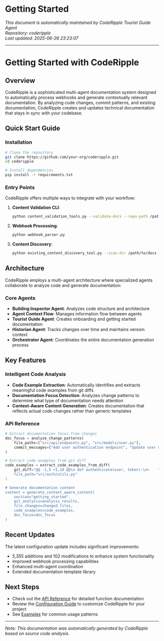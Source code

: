 # Getting Started

*This document is automatically maintained by CodeRipple Tourist Guide Agent*  
*Repository: coderipple*  
*Last updated: 2025-06-26 23:23:07*

---

# Getting Started with CodeRipple

## Overview

CodeRipple is a sophisticated multi-agent documentation system designed to automatically process webhooks and generate contextually relevant documentation. By analyzing code changes, commit patterns, and existing documentation, CodeRipple creates and updates technical documentation that stays in sync with your codebase.

## Quick Start Guide

### Installation

```bash
# Clone the repository
git clone https://github.com/your-org/coderipple.git
cd coderipple

# Install dependencies
pip install -r requirements.txt
```

### Entry Points

CodeRipple offers multiple ways to integrate with your workflow:

1. **Content Validation CLI**:
   ```bash
   python content_validation_tools.py --validate-docs --repo-path /path/to/repo
   ```

2. **Webhook Processing**:
   ```bash
   python webhook_parser.py
   ```

3. **Content Discovery**:
   ```bash
   python existing_content_discovery_tool.py --scan-dir /path/to/docs
   ```

## Architecture

CodeRipple employs a multi-agent architecture where specialized agents collaborate to analyze code and generate documentation:

### Core Agents

- **Building Inspector Agent**: Analyzes code structure and architecture
- **Agent Context Flow**: Manages information flow between agents
- **Tourist Guide Agent**: Creates onboarding and getting started documentation
- **Historian Agent**: Tracks changes over time and maintains version context
- **Orchestrator Agent**: Coordinates the entire documentation generation process

## Key Features

### Intelligent Code Analysis

- **Code Example Extraction**: Automatically identifies and extracts meaningful code examples from git diffs
- **Documentation Focus Detection**: Analyzes change patterns to determine what type of documentation needs attention
- **Context-Aware Content Generation**: Creates documentation that reflects actual code changes rather than generic templates

### API Reference

```python
# Extract documentation focus from changes
doc_focus = analyze_change_patterns(
    file_paths=["src/api/endpoints.py", "src/models/user.py"],
    commit_messages=["Add user authentication endpoint", "Update user model schema"]
)

# Extract code examples from git diff
code_examples = extract_code_examples_from_diff(
    git_diff="@@ -1,5 +1,10 @@\n def authenticate(user, token):\n+    """Authenticate a user with the provided token\n+    \n+    Args:\n+        user: User object\n+        token: Authentication token\n+    Returns:\n+        bool: Authentication status\n+    """\n     return verify_token(user, token)",
    file_path="src/auth/utils.py"
)

# Generate documentation content
content = generate_context_aware_content(
    section="getting_started",
    git_analysis=analysis_results,
    file_changes=changed_files,
    code_examples=code_examples,
    doc_focus=doc_focus
)
```

## Recent Updates

The latest configuration update includes significant improvements:
- 5,355 additions and 102 modifications to enhance system functionality
- Improved webhook processing capabilities
- Enhanced multi-agent coordination
- Extended documentation template library

## Next Steps

- Check out the [API Reference](./api-reference.md) for detailed function documentation
- Review the [Configuration Guide](./configuration.md) to customize CodeRipple for your project
- See [Examples](./examples/) for common usage patterns

---

*Note: This documentation was automatically generated by CodeRipple based on source code analysis.*